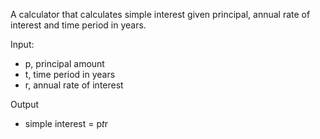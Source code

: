 A calculator that calculates simple interest given principal, annual rate of interest and time period in years.

Input:
  * p, principal amount
  * t, time period in years
  * r, annual rate of interest
 
Output
 * simple interest = p*t*r
